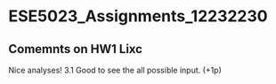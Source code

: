# ESE5023_Assignments_12232230

## Comemnts on HW1 Lixc
Nice analyses!
3.1  Good to see the all possible input. (+1p)
